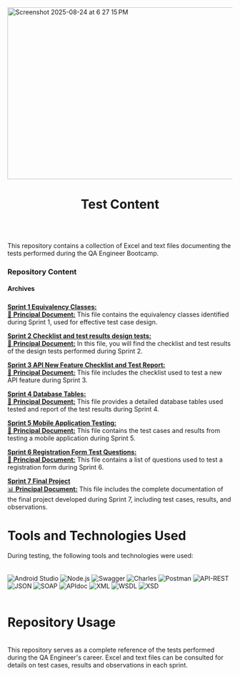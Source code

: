 
<img width="845" height="385" alt="Screenshot 2025-08-24 at 6 27 15 PM" src="https://github.com/user-attachments/assets/bfc0922c-2eb6-4a66-b286-581d4abb1aa8" />

<h1 align="center"> Test Content </h1>
<br>
<br>

This repository contains a collection of Excel and text files documenting the tests performed during the QA Engineer Bootcamp.
<br>

### **Repository Content**<br>

#### **Archives**

##### 

<ins>**Sprint 1 Equivalency Classes:**</ins> 
<br>[📄 **Principal Document:**](https://docs.google.com/spreadsheets/d/1ZsQR5JDVzk0tKzHI2a63PDT5UOJJ0MAvcE270vgwqbY/edit?usp=sharing)
This file contains the equivalency classes identified during Sprint 1, used for effective test case design.

<ins>**Sprint 2 Checklist and test results design tests:**</ins> 
<br>[🎯 **Principal Document:**](https://docs.google.com/spreadsheets/d/1YH92Bb3ZicBCLA1tXTKBs_YZyx-hTOutxvqGYrB8qMg/edit?usp=sharing)
In this file, you will find the checklist and test results of the design tests performed during Sprint 2.

<ins>**Sprint 3 API New Feature Checklist and Test Report:**</ins>
<br>[🚀 **Principal Document:**](https://docs.google.com/spreadsheets/d/1LlgBpQcPsf-fNfQS9yYuAKWxvVNrKnpbGNHuTz6pNO0/edit?usp=sharing)
This file includes the checklist used to test a new API feature during Sprint 3.

<ins>**Sprint 4 Database Tables:**</ins>
<br>[🧩 **Principal Document:**](https://docs.google.com/spreadsheets/d/1NNyriviDy3KFivwMrR60YotL-eT7749rDxvaUvmiIl4/edit?usp=sharing)
This file provides a detailed database tables used tested and report of the test results during Sprint 4.

<ins>**Sprint 5 Mobile Application Testing:**</ins>
<br>[💾 **Principal Document:**](https://docs.google.com/spreadsheets/d/1N6XTc3Z7myjUBxbXWThdqxYeZBftSB1uxwl-ZBnhOIc/edit?usp=sharing)
This file contains the test cases and results from testing a mobile application during Sprint 5.

<ins>**Sprint 6 Registration Form Test Questions:**</ins>
<br>[📂 **Principal Document:**](https://docs.google.com/spreadsheets/d/1KirLZpIfHyVTz4yOY3nt47RvQN-XR_MFs6PF0DkzBW8/edit?usp=sharing)
This file contains a list of questions used to test a registration form during Sprint 6.

<ins>**Sprint 7 Final Project**</ins>
<br>[📊 **Principal Document:**](https://docs.google.com/spreadsheets/d/10W25MWw4TH9_u158vtrkYYiCi2AemuOefW9QXtSwmlM/edit?usp=sharing:)
This file includes the complete documentation of the final project developed during Sprint 7, including test cases, results, and observations.

# **Tools and Technologies Used**

During testing, the following tools and technologies were used:
<br>
<br>
<br>
![Android Studio](https://img.shields.io/badge/Android%20Studio-3DDC84?style=for-the-badge&logo=android-studio&logoColor=white)
![Node.js](https://img.shields.io/badge/Node.js-43853D?style=for-the-badge&logo=node.js&logoColor=white)
![Swagger](https://img.shields.io/badge/Swagger-85EA2D?style=for-the-badge&logo=swagger&logoColor=black)
![Charles](https://img.shields.io/badge/Charles-000000?style=for-the-badge&logo=charles&logoColor=white)
![Postman](https://img.shields.io/badge/Postman-FF6C37?style=for-the-badge&logo=postman&logoColor=white)
![API-REST](https://img.shields.io/badge/API-REST-009688?style=for-the-badge&logoColor=white)
![JSON](https://img.shields.io/badge/JSON-000000?style=for-the-badge&logo=json&logoColor=white)
![SOAP](https://img.shields.io/badge/SOAP-FFCA28?style=for-the-badge&logoColor=black)
![APIdoc](https://img.shields.io/badge/APIdoc-E8E8E8?style=for-the-badge&logoColor=black)
![XML](https://img.shields.io/badge/XML-F68212?style=for-the-badge&logo=xml&logoColor=white)
![WSDL](https://img.shields.io/badge/WSDL-0769AD?style=for-the-badge&logoColor=white)
![XSD](https://img.shields.io/badge/XSD-0077B5?style=for-the-badge&logoColor=white)
<br>
<br>
# **Repository Usage**
<br>
This repository serves as a complete reference of the tests performed during the QA Engineer's career. Excel and text files can be consulted for details on test cases, results and observations in each sprint.
<br>
<br>


